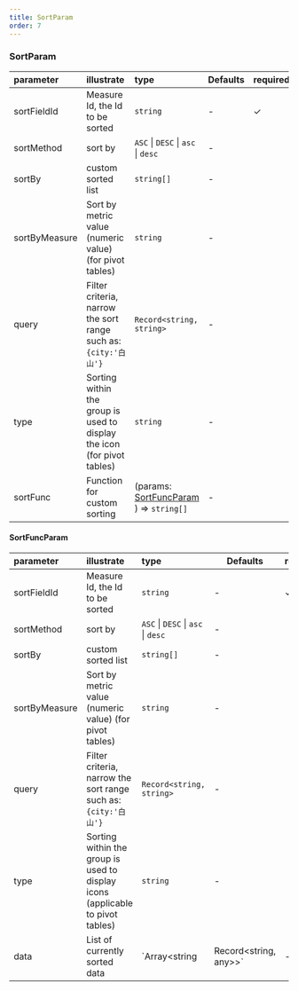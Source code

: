 ```yaml
---
title: SortParam
order: 7
---
```


### SortParam

| parameter     | illustrate                                                              | type                                                     | Defaults | required |
| :------------ | :---------------------------------------------------------------------- | :------------------------------------------------------- | -------- | :------- |
| sortFieldId   | Measure Id, the Id to be sorted                                         | `string`                                                 | -        | ✓        |
| sortMethod    | sort by                                                                 | `ASC` \| `DESC` \| `asc` \| `desc`                       | -        |          |
| sortBy        | custom sorted list                                                      | `string[]`                                               | -        |          |
| sortByMeasure | Sort by metric value (numeric value) (for pivot tables)                 | `string`                                                 | -        |          |
| query         | Filter criteria, narrow the sort range such as: `{city:'白山'}`           | `Record<string, string>`                                 | -        |          |
| type          | Sorting within the group is used to display the icon (for pivot tables) | `string`                                                 | -        |          |
| sortFunc      | Function for custom sorting                                             | (params: [SortFuncParam](#sortfuncparam) ) => `string[]` | -        |          |

#### SortFuncParam

| parameter     | illustrate                                                                     | type                               | Defaults                | required |
| :------------ | :----------------------------------------------------------------------------- | :--------------------------------- | ----------------------- | :------- |
| sortFieldId   | Measure Id, the Id to be sorted                                                | `string`                           | -                       | ✓        |
| sortMethod    | sort by                                                                        | `ASC` \| `DESC` \| `asc` \| `desc` | -                       |          |
| sortBy        | custom sorted list                                                             | `string[]`                         | -                       |          |
| sortByMeasure | Sort by metric value (numeric value) (for pivot tables)                        | `string`                           | -                       |          |
| query         | Filter criteria, narrow the sort range such as: `{city:'白山'}`                  | `Record<string, string>`           | -                       |          |
| type          | Sorting within the group is used to display icons (applicable to pivot tables) | `string`                           | -                       |          |
| data          | List of currently sorted data                                                  | \`Array\<string                    | Record\<string, any>>\` | -        |
